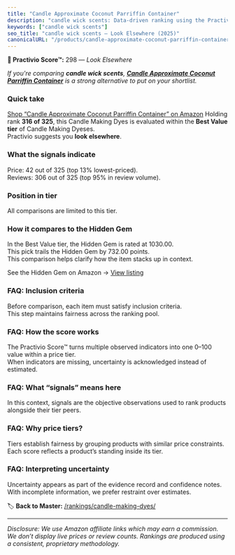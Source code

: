 ```yaml
---
title: "Candle Approximate Coconut Parriffin Container"
description: "candle wick scents: Data-driven ranking using the Practivio Score™. Positioned by quality, value, demand, findability, momentum."
keywords: ["candle wick scents"]
seo_title: "candle wick scents — Look Elsewhere (2025)"
canonicalURL: "/products/candle-approximate-coconut-parriffin-container-B0BTZ8F9HZ/"
---
```


**🚫 Practivio Score™:** 298 — _Look Elsewhere_


*If you're comparing **candle wick scents**, **[Candle Approximate Coconut Parriffin Container](https://www.amazon.com/dp/B0BTZ8F9HZ?tag=practivio-20)** is a strong alternative to put on your shortlist.*
### Quick take
[Shop “Candle Approximate Coconut Parriffin Container” on Amazon](https://www.amazon.com/dp/B0BTZ8F9HZ?tag=practivio-20)
Holding rank **316 of 325**, this Candle Making Dyes is evaluated within the **Best Value tier** of Candle Making Dyeses.  
Practivio suggests you **look elsewhere**.

### What the signals indicate
Price: 42 out of 325 (top 13% lowest-priced).  
Reviews: 306 out of 325 (top 95% in review volume).  

### Position in tier
All comparisons are limited to this tier.

### How it compares to the Hidden Gem
In the Best Value tier, the Hidden Gem is rated at 1030.00.  
This pick trails the Hidden Gem by 732.00 points.  
This comparison helps clarify how the item stacks up in context.  

See the Hidden Gem on Amazon → [View listing](https://www.amazon.com/dp/B084Q23M8Z?tag=practivio-20)

### FAQ: Inclusion criteria
Before comparison, each item must satisfy inclusion criteria.  
This step maintains fairness across the ranking pool.

### FAQ: How the score works
The Practivio Score™ turns multiple observed indicators into one 0–100 value within a price tier.  
When indicators are missing, uncertainty is acknowledged instead of estimated.

### FAQ: What “signals” means here
In this context, signals are the objective observations used to rank products alongside their tier peers.

### FAQ: Why price tiers?
Tiers establish fairness by grouping products with similar price constraints.  
Each score reflects a product’s standing inside its tier.

### FAQ: Interpreting uncertainty
Uncertainty appears as part of the evidence record and confidence notes.  
With incomplete information, we prefer restraint over estimates.


🏷️ **Back to Master:** [/rankings/candle-making-dyes/](/rankings/candle-making-dyes/)

---
_Disclosure: We use Amazon affiliate links which may earn a commission. We don’t display live prices or review counts. Rankings are produced using a consistent, proprietary methodology._

